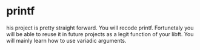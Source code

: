 # printf
his project is pretty straight forward. You will recode printf. Fortunetaly you will be able to reuse it in future projects as a legit function of your libft. You will mainly learn how to use variadic arguments.
